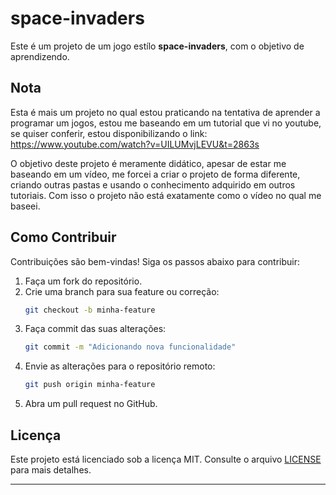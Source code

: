 # space-invaders

Este é um projeto de um jogo estílo **space-invaders**, com o objetivo de aprendizendo.

## Nota

Esta é mais um projeto no qual estou praticando na tentativa de aprender a programar um jogos, estou me baseando em um tutorial que vi no youtube, se quiser conferir, estou disponibilizando o link:
https://www.youtube.com/watch?v=UILUMvjLEVU&t=2863s

O objetivo deste projeto é meramente didático, apesar de estar me baseando em um vídeo, me forcei a criar o projeto de forma diferente, criando outras pastas e usando o conhecimento adquirido em outros tutoriais.
Com isso o projeto não está exatamente como o vídeo no qual me baseei.

## Como Contribuir

Contribuições são bem-vindas! Siga os passos abaixo para contribuir:

1. Faça um fork do repositório.
2. Crie uma branch para sua feature ou correção:
   ```bash
   git checkout -b minha-feature
   ```
3. Faça commit das suas alterações:
   ```bash
   git commit -m "Adicionando nova funcionalidade"
   ```
4. Envie as alterações para o repositório remoto:
   ```bash
   git push origin minha-feature
   ```
5. Abra um pull request no GitHub.

## Licença

Este projeto está licenciado sob a licença MIT. Consulte o arquivo [LICENSE](LICENSE) para mais detalhes.

---

